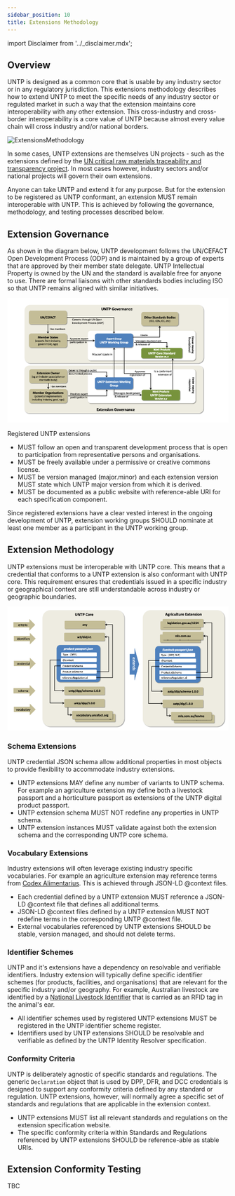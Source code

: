 ```yaml
---
sidebar_position: 10
title: Extensions Methodology
---
```


import Disclaimer from '../\_disclaimer.mdx';

<Disclaimer />


## Overview

UNTP is designed as a common core that is usable by any industry sector or in any regulatory jurisdiction. This extensions methodology describes how to extend UNTP to meet the specific needs of any industry sector or regulated market in such a way that the extension maintains core interoperability with any other extension.  This cross-industry and cross-border interoperability is a core value of UNTP because almost every value chain will cross industry and/or national borders. 

![ExtensionsMethodology](https://github.com/uncefact/spec-untp/assets/13426392/ff9c0b78-e30b-40b9-bfe3-6b6422eaed62)

In some cases, UNTP extensions are themselves UN projects - such as the extensions defined by the [UN critical raw materials traceability and transparency project](https://uncefact.github.io/project-crm/). In most cases however, industry sectors and/or national projects will govern their own extensions. 

Anyone can take UNTP and extend it for any purpose. But for the extension to be registered as UNTP conformant, an extension MUST remain interoperable with UNTP. This is achieved by following the governance, methodology, and testing processes described below.

## Extension Governance

As shown in the diagram below, UNTP development follows the UN/CEFACT Open Development Process (ODP) and is maintained by a group of experts that are approved by their member state delegate. UNTP Intellectual Property is owned by the UN and the standard is available free for anyone to use. There are formal liaisons with other standards bodies including ISO so that UNTP remains aligned with similar initiatives.

![Extension Governance](ExtensionGovernance.png)

Registered UNTP extensions 

* MUST follow an open and transparent development process that is open to participation from representative persons and organisations.
* MUST be freely available under a permissive or creative commons license.
* MUST be version managed (major.minor) and each extension version MUST state which UNTP major version from which it is derived.
* MUST be documented as a public website with reference-able URI for each specification component.

Since registered extensions have a clear vested interest in the ongoing development of UNTP, extension working groups SHOULD nominate at least one member as a participant in the UNTP working group.

## Extension Methodology

UNTP extensions must be interoperable with UNTP core. This means that a credential that conforms to a UNTP extension is also conformant with UNTP core. This requirement ensures that credentials issued in a specific industry or geographical context are still understandable across industry or geographic boundaries.

![Extension Methodology](ExtensionMethodology.png)

### Schema Extensions

UNTP credential JSON schema allow additional properties in most objects to provide flexibility to accommodate industry extensions. 

* UNTP extensions MAY define any number of variants to UNTP schema.  For example an agriculture extension my define both a livestock passport and a horticulture passport as extensions of the UNTP digital product passport.
* UNTP extension schema MUST NOT redefine any properties in UNTP schema.  
* UNTP extension instances MUST validate against both the extension schema and the corresponding UNTP core schema.

### Vocabulary Extensions

Industry extensions will often leverage existing industry specific vocabularies. For example an agriculture extension may reference terms from [Codex Alimentarius](https://www.fao.org/fao-who-codexalimentarius/en/). This is achieved through JSON-LD @context files.

* Each credential defined by a UNTP extension MUST reference a JSON-LD @context file that defines all additional terms. 
* JSON-LD @context files defined by a UNTP extension MUST NOT redefine terms in the corresponding UNTP @context file.
* External vocabularies referenced by UNTP extensions SHOULD be stable, version managed, and should not delete terms.

### Identifier Schemes

UNTP and it's extensions have a dependency on resolvable and verifiable identifiers. Industry extension will typically define specific identifier schemes (for products, facilities, and organisations) that are relevant for the specific industry and/or geography. For example, Australian livestock are identified by a [National Livestock Identifier](https://www.nlis.com.au/) that is carried as an RFID tag in the animal's ear.  

* All identifier schemes used by registered UNTP extensions MUST be registered in the UNTP identifier scheme register.
* Identifiers used by UNTP extensions SHOULD be resolvable and verifiable as defined by the UNTP Identity Resolver specification.  

### Conformity Criteria

UNTP is deliberately agnostic of specific standards and regulations. The generic `Declaration` object that is used by DPP, DFR, and DCC credentials is designed to support any conformity criteria defined by any standard or regulation. UNTP extensions, however, will normally agree a specific set of standards and regulations that are applicable in the extension context. 

* UNTP extensions MUST list all relevant standards and regulations on the extension specification website.
* The specific conformity criteria within Standards and Regulations referenced by UNTP extensions SHOULD be reference-able as stable URIs.  

## Extension Conformity Testing

TBC




